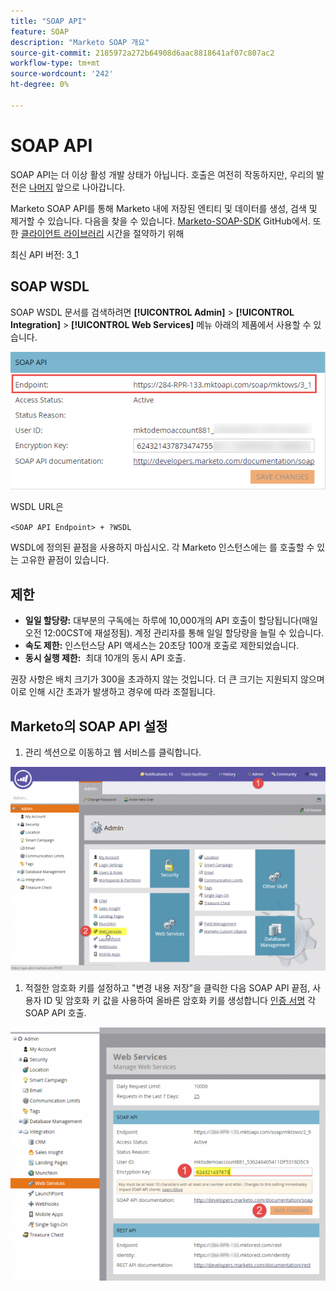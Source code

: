 ```yaml
---
title: "SOAP API"
feature: SOAP
description: "Marketo SOAP 개요"
source-git-commit: 2185972a272b64908d6aac8818641af07c807ac2
workflow-type: tm+mt
source-wordcount: '242'
ht-degree: 0%

---
```



# SOAP API

SOAP API는 더 이상 활성 개발 상태가 아닙니다. 호출은 여전히 작동하지만, 우리의 발전은 [나머지](https://developer.adobe.com/marketo-apis/) 앞으로 나아갑니다.

Marketo SOAP API를 통해 Marketo 내에 저장된 엔티티 및 데이터를 생성, 검색 및 제거할 수 있습니다. 다음을 찾을 수 있습니다. [Marketo-SOAP-SDK](https://github.com/Marketo/SOAP-API-Java-Client) GitHub에서. 또한 [클라이언트 라이브러리](https://github.com/Marketo/Community-Supported-Client-Libraries) 시간을 절약하기 위해

최신 API 버전: 3_1

## SOAP WSDL

SOAP WSDL 문서를 검색하려면 **[!UICONTROL Admin]** > **[!UICONTROL Integration]** > **[!UICONTROL Web Services]** 메뉴 아래의 제품에서 사용할 수 있습니다.

![SOAP 끝점](assets/endpoint-soap.png)

WSDL URL은

`<SOAP API Endpoint> + ?WSDL`

WSDL에 정의된 끝점을 사용하지 마십시오. 각 Marketo 인스턴스에는 를 호출할 수 있는 고유한 끝점이 있습니다.

## 제한

- **일일 할당량:** 대부분의 구독에는 하루에 10,000개의 API 호출이 할당됩니다(매일 오전 12:00CST에 재설정됨). 계정 관리자를 통해 일일 할당량을 늘릴 수 있습니다.
- **속도 제한:** 인스턴스당 API 액세스는 20초당 100개 호출로 제한되었습니다.
- **동시 실행 제한:**  최대 10개의 동시 API 호출.

권장 사항은 배치 크기가 300을 초과하지 않는 것입니다. 더 큰 크기는 지원되지 않으며 이로 인해 시간 초과가 발생하고 경우에 따라 조절됩니다.

## Marketo의 SOAP API 설정

1. 관리 섹션으로 이동하고 웹 서비스를 클릭합니다.

![admin-web-services2](assets/admin-web-services2.png)

1. 적절한 암호화 키를 설정하고 &quot;변경 내용 저장&quot;을 클릭한 다음 SOAP API 끝점, 사용자 ID 및 암호화 키 값을 사용하여 올바른 암호화 키를 생성합니다 [인증 서명](authentication-signature.md) 각 SOAP API 호출.

![admin-web-services3](assets/admin-web-services3.png)
